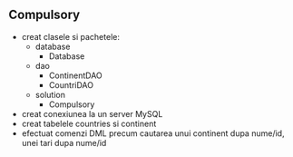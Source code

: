 Compulsory
-
- creat clasele si pachetele:
  - database
    - Database
  - dao
    - ContinentDAO
    - CountriDAO
  - solution
    - Compulsory
- creat conexiunea la un server MySQL
- creat tabelele countries si continent
- efectuat comenzi DML precum cautarea unui continent dupa nume/id, unei tari dupa nume/id

